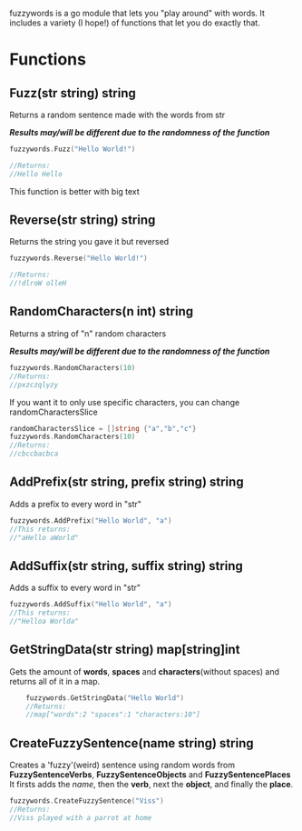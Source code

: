 fuzzywords is a go module that lets you "play around" with words. It includes a variety (I hope!) of functions that let you do exactly that. 

# Functions

## Fuzz(str string) string
Returns a random sentence made with the words from str

**_Results may/will be different due to the randomness of the function_**

```go
fuzzywords.Fuzz("Hello World!")

//Returns:
//Hello Hello
```

This function is better with big text

## Reverse(str string) string
Returns the string you gave it but reversed


```go
fuzzywords.Reverse("Hello World!")

//Returns:
//!dlroW olleH
```

## RandomCharacters(n int) string
Returns a string of "n" random characters

**_Results may/will be different due to the randomness of the function_**
```go
fuzzywords.RandomCharacters(10)
//Returns:
//pxzczqlyzy
```

If you want it to only use specific characters, you can change randomCharactersSlice
```go
randomCharactersSlice = []string {"a","b","c"}
fuzzywords.RandomCharacters(10)
//Returns:
//cbccbacbca
```

## AddPrefix(str string, prefix string) string
Adds a prefix to every word in "str"

```go
fuzzywords.AddPrefix("Hello World", "a")
//This returns:
//"aHello aWorld"
```

## AddSuffix(str string, suffix string) string
Adds a suffix to every word in "str"

```go
fuzzywords.AddSuffix("Hello World", "a")
//This returns:
//"Helloa Worlda"
```

## GetStringData(str string) map[string]int
Gets the amount of **words**, **spaces** and **characters**(without spaces) and returns all of it in a map.

```go
    fuzzywords.GetStringData("Hello World")
    //Returns:
    //map["words":2 "spaces":1 "characters:10"]
```

## CreateFuzzySentence(name string) string
Creates a 'fuzzy'(weird) sentence using random words from **FuzzySentenceVerbs**, **FuzzySentenceObjects** and **FuzzySentencePlaces**
It firsts adds the _name_, then the **verb**, next the **object**, and finally the **place**.

```go
fuzzywords.CreateFuzzySentence("Viss")
//Returns:
//Viss played with a parrot at home
```
